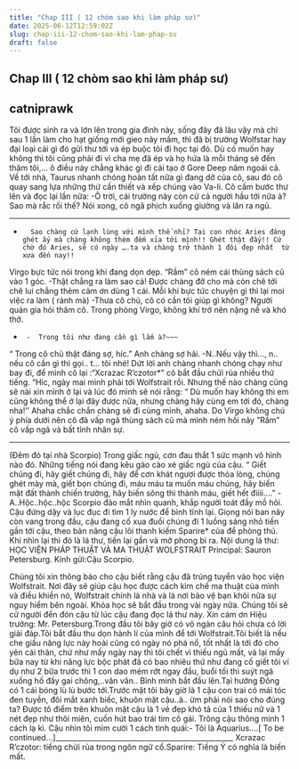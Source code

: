 ```yaml
---
title: "Chap III ( 12 chòm sao khi làm pháp sư)"
date: 2025-06-12T12:59:02Z
slug: chap-iii-12-chom-sao-khi-lam-phap-su
draft: false
---
```


## Chap III ( 12 chòm sao khi làm pháp sư)

## catniprawk

Tôi được sinh ra và lớn lên trong gia đình này, sống đây đã lâu vậy mà chỉ sau 1 lần làm cho hạt giống mới gieo nảy mầm, thì đã bị trường Wolfstar hay đại loại cái gì đó gửi thư tới và ép buộc tôi đi học tại đó. Dù có muốn hay không thì tôi cũng phải đi vì cha mẹ đã ép và họ hứa là mỗi tháng sẽ đến thăm tôi,… ô điều này chẳng khác gì đi cải tạo ở Gore Deep năm ngoái cả.
Về tới nhà, Taurus nhanh chóng hoàn tất nữa gì đang dở của cô, sau đó cô quay sang lựa những thứ cần thiết và xếp chúng vào Va-li. Cô cầm bước thư lên và đọc lại lần nữa:
-Ô trời, cái trường này còn cử cả người hầu tới nữa à? Sao mà rắc rối thế? 
Nói xong, cô ngã phịch xuống giường và lăn ra ngủ.
____________________________________________________________________________________
-       Sao chàng cứ lạnh lùng với mình thế nhỉ? Tại con nhóc Aries đáng ghét ấy mà chàng không thèm đếm xỉa tới mình!! Ghét thật đấy!! Cứ chờ đó Aries, sẽ có ngày ….ta và chàng trở thành 1 đôi đẹp nhất  từ xưa đến nay!!
Virgo bực tức nói trong khi đang dọn dẹp. “Rầm” cô ném cái thùng sách cũ vào 1 góc.
-Thật chẳng ra làm sao cả! Được chàng đỡ cho mà còn chê tới chê lui chẳng thèm cảm ơn dùng 1 cái.
Mỗi khi bực tức chuyện gì thì lại moi việc ra làm ( rảnh mà) 
-Thưa cô chủ, cô có cần tôi giúp gì không?
Người quản gia hỏi thăm cô. Trong phòng Virgo, không khí trở nên nặng nề và khó thở.
-      -  Trong tôi như đang cần gì lắm à?~~~
“ Trong cô chủ thật đáng sợ, híc.” Anh chàng sợ hãi.
-N..Nếu vậy thì…, n.. nếu cô cần gì thì gọi.. t… tôi nhé!
Dứt lời anh chàng nhanh chóng chạy như bay đi, để mình cô lại :“Xcrazac R’czotor*” cô bắt đầu chửi rủa nhiều thứ tiếng.
“Híc, ngày mai mình phải tới Wolfstrait rồi. Nhưng thế nào chàng cũng sẽ nài xin mình ở lại và lúc đó mình sẽ nói rằng: “ Dù muốn hay không thì em cũng không thể ở lại đây được nữa, nhưng chàng hãy cùng em tới đó, chàng nha!’’ Ahaha chắc chắn chàng sẽ đi cùng mình, ahaha.
Do Virgo không chú ý phía dưới nên cô đã vấp ngã thùng sách cũ mà mình ném hồi nãy ”Rầm” cô vấp ngã và bất tỉnh nhân sự.
_________________________________________________________________________________
 
(Đêm đó tại nhà Scorpio)
Trong giấc ngủ, cơn đau thắt 1 sức mạnh vô hình nào đó. Những tiếng nói đang kêu gào cào xé giấc ngủ của cậu.
“ Giết chúng đi, hãy giết chúng đi, hãy để cơn khát ngươi được thỏa lòng, chúng ghét mày mà, giết bọn chúng đi, máu máu ta muốn máu chúng, hãy biển mặt đất thành chiến trường, hãy biến sông thì thành máu, giết hết điiii….”
-A..Hộc..hộc..hộc Scorpio đảo mắt nhìn quanh, khắp người toát đầy mồ hôi. Cậu đứng dậy và lục đục đi tìm 1 ly nước để bình tĩnh lại. Giọng nói ban nãy còn vang trong đầu, cậu đang cố xua đuổi chúng đi 1 luồng sáng nhỏ tiến gần tới cậu, theo bản năng cậu lôi thanh kiếm Sparire* của để phòng thủ. Khi nhìn lại thì đó là lá thư, tiến lại gần và mở phong bì ra. Nội dung lá thư:
HỌC VIỆN PHÁP THUẬT VÀ MA THUẬT WOLFSTRAIT Principal: Sauron Petersburg.
Kính gửi:Cậu Scorpio.
 
Chúng tôi xin thông báo cho cậu biết rằng cậu đã trúng tuyển vào học viện Wolfstrait. Nơi đây sẽ giúp cậu học được cách kìm chế ma thuật của mình và điều khiền nó, Wolfstrait chính là nhà và là nơi bảo vệ bạn khỏi nữa sự nguy hiểm bên ngoài. Khóa học sẽ bắt đầu trong vài ngày nữa. Chúng tôi sẽ cử người đến đón cậu từ lúc cậu đang đọc lá thư này. Xin cám ơn            Hiệu trưởng: Mr. Petersburg.Trong đầu tôi bây giờ có vô ngàn câu hỏi chưa có lời giải đáp.Tôi bắt đầu thu dọn hành lí của mình để tới Wolfstrait.Tôi biết là nếu che giấu năng lực này hoài cũng có ngày nó phá nổ, tốt nhất là tới đó cho yên cái thân, chứ như mấy ngày nay thì tôi chết vì thiếu ngủ mất, vả lại mấy bữa nay từ khi năng lực bộc phát đã có bao nhiêu thứ như đang cố giết tôi ví dụ như 2 bữa trước thì 1 con dao mém rớt ngay đầu, buổi tối thì suýt ngã xuống hố đầy gai chông,..vân vân.. Bình minh bắt đầu lên.Tại hướng Đông có 1 cái bóng lù lù bước tới.Trước mặt tôi bây giờ là 1 cậu con trai có mái tóc đen tuyền, đôi mắt xanh biếc, khuôn mặt cậu..à.. ừm phải nói sao cho đúng ta? Được tô điểm trên khuôn mặt cậu là 1 vẻ đẹp khó tả của 1 thiếu nữ và 1 nét đẹp như thôi miên, cuốn hút bao trái tim cô gái. Trông cậu thông minh 1 cách lạ kì. Cậu nhìn tôi mỉm cười 1 cách tinh quái:- Tôi là Aquarius....[ To be continued...]__________________________________________________ Xcrazac R’czotor: tiếng chửi rủa trong ngôn ngữ cổ.Sparire: Tiếng Ý có nghĩa là biến mất.